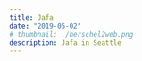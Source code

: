 ```yaml
---
title: Jafa
date: "2019-05-02"
# thumbnail: ./herschel2web.png
description: Jafa in Seattle
---
```

